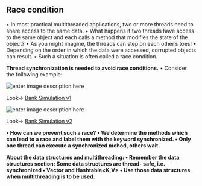 
## Race condition
• In most practical multithreaded applications, two or more threads need to
share access to the same data.
• What happens if two threads have access to the same object and each
calls a method that modifies the state of the object?
• As you might imagine, the threads can step on each other’s toes!
• Depending on the order in which the data were accessed, corrupted
objects can result.
• Such a situation is often called a race condition.

**Thread synchronization is needed to avoid race conditions.**
• Consider the following example:

![enter image description here](https://lh3.googleusercontent.com/HNVBQh741YBoMnOR0CXDKPHBgYXsNazNKqk7h2Za28B48jFB-hi5UrIlFGMXpr9n2aBPJWv5i88)

Look-> [Bank Simulation v1
](https://github.com/osemrt/Java/tree/master/BasicConcepts/multithreading/race_condition/bank_simulation_v1)

![enter image description here](https://lh3.googleusercontent.com/PXpaR3gVPfDJW3UlgdIogJCfdazrbivmfgScolfJIhNFUXSEa-j5xk6QNjW9LCy6QagQ7dRvTl4)

Look-> [Bank Simulation v2
](https://github.com/osemrt/Java/tree/master/BasicConcepts/multithreading/race_condition/bank_simulation_v2)

**• How can we prevent such a race?
• We determine the methods which can lead to a race and label them with the
keyword synchronized.
• Only one thread can execute a synchronized mehod, others wait.**

**About the data structures and multithreading:
• Remember the data structures section: Some data structures are thread-
safe, i.e. synchronized
• Vector<E> and Hashtable<K,V>
• Use those data structures when multithreading is to be used.**
